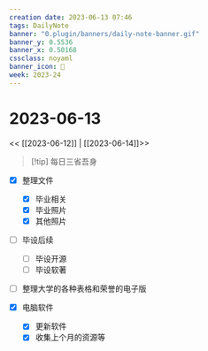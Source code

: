 ```yaml
---
creation date: 2023-06-13 07:46
tags: DailyNote
banner: "0.plugin/banners/daily-note-banner.gif"
banner_y: 0.5536
banner_x: 0.50168
cssclass: noyaml
banner_icon: 💌
week: 2023-24
---
```


# 2023-06-13

<< [[2023-06-12]] | [[2023-06-14]]>>


> [!tip] 每日三省吾身
> 

- [x] 整理文件
	- [x] 毕业相关
	- [x] 毕业照片
	- [x] 其他照片

- [ ] 毕设后续
	- [ ] 毕设开源
	- [ ] 毕设软著

- [ ] 整理大学的各种表格和荣誉的电子版

- [x] 电脑软件
	- [x] 更新软件
	- [x] 收集上个月的资源等